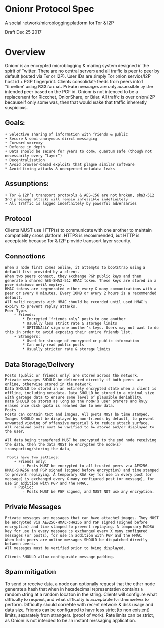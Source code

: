 # Onionr Protocol Spec

A social network/microblogging platform for Tor & I2P

Draft Dec 25 2017

# Overview

Onionr is an encrypted microblogging & mailing system designed in the spirit of Twitter.
There are no central servers and all traffic is peer to peer by default (routed via Tor or I2P).
User IDs are simply Tor onion service/I2P host id + PGP fingerprint.
Clients consolidate feeds from peers into 1 “timeline” using RSS format.
Private messages are only accessible by the intended peer based on the PGP id.
Onionr is not intended to be a replacement for Ricochet, OnionShare, or Briar.
All traffic is over onion/I2P because if only some was, then that would make that traffic inherently suspicious.
## Goals:
    • Selective sharing of information with friends & public
    • Secure & semi-anonymous direct messaging
    • Forward secrecy
    • Defense in depth
    • Data should be secure for years to come, quantum safe (though not necessarily every “layer”)
    • Decentralization
    * Avoid browser-based exploits that plague similar software
    * Avoid timing attacks & unexpected metadata leaks
## Assumptions:
    • Tor & I2P’s transport protocols & AES-256 are not broken, sha3-512 2nd preimage attacks will remain infeasible indefinitely
    • All traffic is logged indefinitely by powerful adversaries
## Protocol
Clients MUST use HTTP(s) to communicate with one another to maintain compatibility cross platform. HTTPS is recommended, but HTTP is acceptable because Tor & I2P provide transport layer security.
## Connections
    When a node first comes online, it attempts to bootstrap using a default list provided by a client.
    When two peers connect, they exchange PGP public keys and then generate a shared AES-SHA3-512 HMAC token. These keys are stored in a peer database until expiry.
    HMAC tokens are regenerated either every X many communications with a peer or every X minutes. Every 10MB or every 2 hours is a recommended default.
    All valid requests with HMAC should be recorded until used HMAC's expiry to prevent replay attacks.
    Peer Types
        * Friends:
            * Encrypted ‘friends only’ posts to one another
            * Usually less strict rate & storage limits
            * OPTIONALLY sign one another’s keys. Users may not want to do this in order to avoid exposing their entire friends list.
        • Strangers:
            * Used for storage of encrypted or public information
            * Can only read public posts
            * Usually stricter rate & storage limits
## Data Storage/Delivery

    Posts (public or friends only) are stored across the network.
    Private messages SHOULD be delivered directly if both peers are online, otherwise stored in the network.
    Data SHOULD be stored in an entirely encrypted state when a client is offline, including metadata. Data SHOULD be stored in a minimal size with garbage data to ensure some level of plausible deniablity.
    Data SHOULD be stored as long as the node’s user prefers and only erased once disk quota is reached due to new data.
    Posts
    Posts can contain text and images. All posts MUST be time stamped.
    Images SHOULD not be displayed by non-friends by default, to prevent unwanted viewing of offensive material & to reduce attack surface.
    All received posts must be verified to be stored and/or displayed to the user.

    All data being transfered MUST be encrypted to the end node receiving the data, then the data MUST be encrypted the node(s) transporting/storing the data,

     Posts have two settings:
        • Friends only:
            ◦ Posts MUST be encrypted to all trusted peers via AES256-HMAC-SHA256 and PGP signed (signed before encryption) and time stamped to prevent replaying. A temporary RSA key for use in every post (or message) is exchanged every X many configured post (or message), for use in addition with PGP and the HMAC.
        • Public:
            ◦ Posts MUST be PGP signed, and MUST NOT use any encryption.
## Private Messages

    Private messages are messages that can have attached images. They MUST be encrypted via AES256-HMAC-SHA256 and PGP signed (signed before encryption) and time stamped to prevent replaying. A temporary EdDSA key for use in every message is exchanged every X many configured messages (or posts), for use in addition with PGP and the HMAC.
    When both peers are online messages SHOULD be dispatched directly between peers.
    All messages must be verified prior to being displayed.

    Clients SHOULD allow configurable message padding.
## Spam mitigation

To send or receive data, a node can optionally request that the other node generate a hash that when in hexadecimal representation contains a random string at a random location in the string. Clients will configure what difficulty to request, and what difficulty is acceptable for themselves to perform. Difficulty should correlate with recent network & disk usage and data size. Friends can be configured to have less strict (to non existent) limits, separately from strangers. (proof of work).
Rate limits can be strict, as Onionr is not intended to be an instant messaging application.
